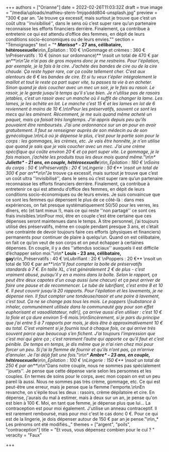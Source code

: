 +++
authors = ["Orianne"]
date = 2022-02-26T11:03:32Z
draft = true
image = "/media/uploads/mathieu-stern-1mjqoddd804-unsplash.jpg"
preview = "300 € par an. \"Je trouve ça excessif, mais surtout je trouve que c’est un coût ultra ''invisibilisé'', dans le sens où c’est super rare qu’un partenaire reconnaisse les efforts financiers derrière. Finalement, ça contribue à entretenir ce qui est attendu d’office des femmes, en dépit de leurs conditions socio-économiques ou de leurs envies.\""
section = "Témoignages"
text = "* **_Marissa&ast;_ - 27 ans, célibataire, hétérosexuelle**\n\n_Épilation : 100 €  \nGommage et crèmes : 360 €  \nPréservatifs : 10 € (sinon sur ordonnance)**  \nsoit un total de 470 € par an**_\n\n\"Je n’ai pas de gros moyens donc je me restreins. Pour l'épilation, par exemple, je la fais à la cire. J’achète des bandes de cire ou de la cire chaude. Ça reste hyper rare, car ça coûte tellement cher. C’est aux alentours de 6 € les bandes de cire. Et si tu veux t'épiler intégralement le maillot et tout le reste ça part super vite, tu passes ta vie à en acheter. Sinon quand je dois coucher avec un mec un soir, je le fais au rasoir. Le rasoir, je le garde jusqu'à temps qu’il s’use bien. Je n’utilise pas de rasoirs jetables, c’est un rasoir avec un manche où il suffit de changer la lame. Les lames, je les achète en lot. Le manche c’est 15 € et les lames en lot de 6 reviennent à moins de 10 €.\n\nPour les préservatifs, souvent ce sont les mecs qui les amènent. Récemment, je me suis quand même acheté un paquet, mais ça faisait très longtemps. J'ai appris depuis peu qu'ils pouvaient être remboursés. J’ai une ordonnance sur un an pour en avoir gratuitement. Il faut se renseigner auprès de son médecin ou de son gynécologue.\n\nLà où je dépense le plus, c’est pour la partie soin pour le corps : les gommages, les crèmes, etc. Je vais être honnête, je n'en utilise que quand je sais que je vais coucher avec un mec. J’ai une crème spécifique qui coûte environ 20 € et ça part super vite. Le gommage, je le fais maison, j’achète les produits tous les deux mois quand même.\"\n\n* **Juliette&ast; - 21 ans, en couple, hétérosexuelle**\n\n_Épilation : 180 €   \nSoins du corps : 50 €   \nPréservatifs : 20 €  \nLingerie : 50 €**  \nsoit un total de 300 € par an**_\n\n\"Je trouve ça excessif, mais surtout je trouve que c’est un coût ultra ''invisibilisé'', dans le sens où c’est super rare qu’un partenaire reconnaisse les efforts financiers derrière. Finalement, ça contribue à entretenir ce qui est attendu d’office des femmes, en dépit de leurs conditions socio-économiques ou de leurs envies. Je suis convaincue que ce sont les femmes qui dépensent le plus de ce côté-là : dans mes expériences, on fait presque systématiquement 50/50 pour les verres, les dîners, etc (et tant mieux !), mais ce qui reste ''non partagé'' ce sont ces frais invisibles.\n\nPour moi, être en couple c’est être certaine que ces dépenses seront maintenues dans le temps. À titre personnel, j’ai toujours utilisé des préservatifs, même en couple pendant presque 3 ans, et c’était une contrainte de devoir toujours faire ces efforts (physiques et financiers) permanents pour continuer de plaire à quelqu’un. Quand on est célibataire, on fait ce qu’on veut de son corps et on peut échapper à certaines dépenses. En couple, il y a des ''attendus sociaux'' auxquels il est difficile d’échapper selon moi.\"\n\n* **Louis - 23 ans, célibataire, gay**\n\n_Préservatifs : 40 €  \nLubrifiant : 20 €  \nPoppers : 20 €**  \nsoit un total de 100 € par an**_\n\n\"Il faut compter la boite de préservatifs standards à 7 €. En taille XL, c’est généralement 2 € de plus - c’est vraiment abusé, puisqu’il y en a moins dans la boîte. Selon le rapport, ça peut être deux capotes d’un coup aussi (une chacun) et ça peut arriver de faire une pause et de recommencer. Le tube de lubrifiant, c’est entre 8 et 10 €. Il peut couvrir jusqu'à 20 rapports. Pour l'épilation et les lavements, je ne dépense rien. Il faut compter une tondeuse/rasoir et une poire à lavement, c’est tout. Ça ne se change pas tous les mois. Le poppers _\\[substance à inhaler, communément utilisée dans la communauté gay pour son effet euphorisant et vasodilatateur, ndlr\\]_, ça arrive aussi d’en utiliser : c’est 10 € la fiole et ça dure environ 5-6 mois.\n\nSincèrement, si je pars du principe que j’ai entre 5 à 7 rapports par mois, je dois être à approximativement 10 € au total. C’est vraiment si je fournis tout à chaque fois, ce qui arrive très souvent parce que beaucoup s’en fichent. J’ai toujours l’impression que c’est moi qui gère ça ; c’est rarement l’autre qui apporte ce qu’il faut et c’est pénible. De temps en temps, je dis même que je n'ai rien chez moi pour forcer un peu. Si j’ai la flemme de fournir et qu’ils n’ont pas, ça m’arrive d’annuler. Je l’ai déjà fait une fois.\"\n\n* **_Ambre&ast;_ - 23 ans, en couple, hétérosexuelle**\n\n_Épilation : 100 €  \nLingerie : 150 €**  \nsoit un total de 250 € par an**_\n\n\"Dans notre couple, nous ne sommes pas spécialement ''jouets''. Je pense que cette dépense varie selon les personnes et les couples. En termes de soins pour le corps, avec mon copain on est un peu pareil là aussi. Nous ne sommes pas très crème, gommage, etc. Ce qui est peut-être une erreur, mais je pense que la flemme l'emporte.\n\nEn revanche, on s'épile tous les deux : rasoirs, crème dépilatoire et cire. En dépense, j'aurais du mal à estimer, mais à deux sur un an, je pense qu'on est bien à 100 €. Moi, en tant que femme, je dépense plus que lui... La contraception est pour moi également. J'utilise un anneau contraceptif. Il est rarement remboursé, mais pour moi c'est le cas donc 0 €. Pour ce qui est de la lingerie, je dois dépenser autour de 150 € par an je pense.\"\n\n_&ast; Les prénoms ont été modifiés._"
themes = ["argent", "poils", "contraception"]
title = "Et vous, vous dépensez combien pour le cul ? "
veracity = "Faux"

+++
